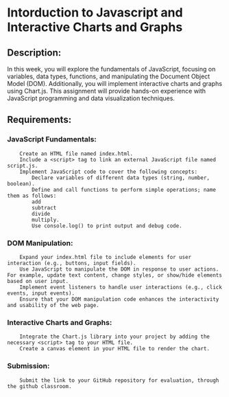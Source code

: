 # Intorduction to Javascript and Interactive Charts and Graphs

## Description:
In this week, you will explore the fundamentals of JavaScript, focusing on variables, data types, functions, and manipulating the Document Object Model (DOM). Additionally, you will implement interactive charts and graphs using Chart.js. This assignment will provide hands-on experience with JavaScript programming and data visualization techniques.

## Requirements:

### JavaScript Fundamentals:
        Create an HTML file named index.html.
        Include a <script> tag to link an external JavaScript file named script.js.
        Implement JavaScript code to cover the following concepts:
            Declare variables of different data types (string, number, boolean).
            Define and call functions to perform simple operations; name them as follows:
            add
            subtract
            divide
            multiply.
            Use console.log() to print output and debug code.

### DOM Manipulation:
        Expand your index.html file to include elements for user interaction (e.g., buttons, input fields).
        Use JavaScript to manipulate the DOM in response to user actions. For example, update text content, change styles, or show/hide elements based on user input.
        Implement event listeners to handle user interactions (e.g., click events, input events).
        Ensure that your DOM manipulation code enhances the interactivity and usability of the web page.

### Interactive Charts and Graphs:
        Integrate the Chart.js library into your project by adding the necessary <script> tag to your HTML file.
        Create a canvas element in your HTML file to render the chart.

  ### Submission:
        Submit the link to your GitHub repository for evaluation, through the github classroom.